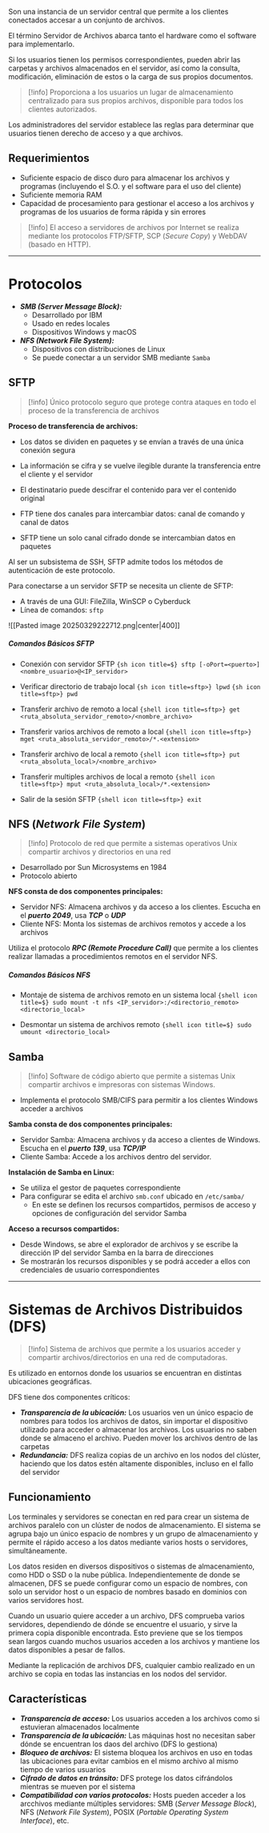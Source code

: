 Son una instancia de un servidor central que permite a los clientes conectados accesar a un conjunto de archivos.

El término Servidor de Archivos abarca tanto el hardware como el software para implementarlo.

Si los usuarios tienen los permisos correspondientes, pueden abrir las carpetas y archivos almacenados en el servidor, así como la consulta, modificación, eliminación de estos o la carga de sus propios documentos.

>[!info] Proporciona a los usuarios un lugar de almacenamiento centralizado para sus propios archivos, disponible para todos los clientes autorizados.

 Los administradores del servidor establece las reglas para determinar que usuarios tienen derecho de acceso y a que archivos.

## Requerimientos

- Suficiente espacio de disco duro para almacenar los archivos y programas (incluyendo el S.O. y el software para el uso del cliente)
- Suficiente memoria RAM
- Capacidad de procesamiento para gestionar el acceso a los archivos y programas de los usuarios de forma rápida y sin errores

>[!info] El acceso a servidores de archivos por Internet se realiza mediante los protocolos FTP/SFTP, SCP (*Secure Copy*) y WebDAV (basado en HTTP).

___
# Protocolos

- ***SMB (Server Message Block):***
	- Desarrollado por IBM
	- Usado en redes locales
	- Dispositivos Windows y macOS
- ***NFS (Network File System):***
	- Dispositivos con distribuciones de Linux
	- Se puede conectar a un servidor SMB mediante `Samba`

## SFTP

>[!info] Único protocolo seguro que protege contra ataques en todo el proceso de la transferencia de archivos

**Proceso de transferencia de archivos:**
- Los datos se dividen en paquetes y se envían a través de una única conexión segura
- La información se cifra y se vuelve ilegible durante la transferencia entre el cliente y el servidor
- El destinatario puede descifrar el contenido para ver el contenido original


- FTP tiene dos canales para intercambiar datos: canal de comando y canal de datos
- SFTP tiene un solo canal cifrado donde se intercambian datos en paquetes

Al ser un subsistema de SSH, SFTP admite todos los métodos de autenticación de este protocolo.

Para conectarse a un servidor SFTP se necesita un cliente de SFTP:
- A través de una GUI: FileZilla, WinSCP o Cyberduck
- Línea de comandos: `sftp`

![[Pasted image 20250329222712.png|center|400]]

##### Comandos Básicos SFTP

- Conexión con servidor SFTP
`{sh icon title=$} sftp [-oPort=<puerto>] <nombre_usuario>@<IP_servidor>`

- Verificar directorio de trabajo local
`{sh icon title=sftp>} lpwd`
`{sh icon title=sftp>} pwd`

- Transferir archivo de remoto a local
`{shell icon title=sftp>} get <ruta_absoluta_servidor_remoto>/<nombre_archivo>`

- Transferir varios archivos de remoto a local
`{shell icon title=sftp>} mget <ruta_absoluta_servidor_remoto>/*.<extension>`

- Transferir archivo de local a remoto
`{shell icon title=sftp>} put <ruta_absoluta_local>/<nombre_archivo>`

- Transferir multiples archivos de local a remoto
`{shell icon title=sftp>} mput <ruta_absoluta_local>/*.<extension>`

- Salir de la sesión SFTP
`{shell icon title=sftp>} exit`


## NFS (*Network File System*)

>[!info] Protocolo de red que permite a sistemas operativos Unix compartir archivos y directorios en una red

- Desarrollado por Sun Microsystems en 1984
- Protocolo abierto

**NFS consta de dos componentes principales:**
- Servidor NFS: Almacena archivos y da acceso a los clientes. Escucha en el ***puerto 2049***, usa ***TCP*** o ***UDP***
- Cliente NFS: Monta los sistemas de archivos remotos y accede a los archivos

Utiliza el protocolo ***RPC (Remote Procedure Call)*** que permite a los clientes realizar llamadas a procedimientos remotos en el servidor NFS.

##### Comandos Básicos NFS

- Montaje de sistema de archivos remoto en un sistema local
`{shell icon title=$} sudo mount -t nfs <IP_servidor>:/<directorio_remoto> <directorio_local>`

- Desmontar un sistema de archivos remoto
`{shell icon title=$} sudo umount <directorio_local>`


## Samba

>[!info] Software de código abierto que permite a sistemas Unix compartir archivos e impresoras con sistemas Windows.

- Implementa el protocolo SMB/CIFS para permitir a los clientes Windows acceder a archivos

**Samba consta de dos componentes principales:**
- Servidor Samba: Almacena archivos y da acceso a clientes de Windows. Escucha en el ***puerto 139***, usa ***TCP/IP***
- Cliente Samba: Accede a los archivos dentro del servidor.

**Instalación de Samba en Linux:**
- Se utiliza el gestor de paquetes correspondiente
- Para configurar se edita el archivo `smb.conf` ubicado en `/etc/samba/`
	- En este se definen los recursos compartidos, permisos de acceso y opciones de configuración del servidor Samba

**Acceso a recursos compartidos:**
- Desde Windows, se abre el explorador de archivos y se escribe la dirección IP del servidor Samba en la barra de direcciones
- Se mostrarán los recursos disponibles y se podrá acceder a ellos con credenciales de usuario correspondientes

___
# Sistemas de Archivos Distribuidos (DFS)

>[!info] Sistema de archivos que permite a los usuarios acceder y compartir archivos/directorios en una red de computadoras.

Es utilizado en entornos donde los usuarios se encuentran en distintas ubicaciones geográficas.

DFS tiene dos componentes críticos:
- ***Transparencia de la ubicación:*** Los usuarios ven un único espacio de nombres para todos los archivos de datos, sin importar el dispositivo utilizado para acceder o almacenar los archivos. Los usuarios no saben donde se almaceno el archivo. Pueden mover los archivos dentro de las carpetas
- ***Redundancia:*** DFS realiza copias de un archivo en los nodos del clúster, haciendo que los datos estén altamente disponibles, incluso en el fallo del servidor

## Funcionamiento

Los terminales y servidores se conectan en red para crear un sistema de archivos paralelo con un clúster de nodos de almacenamiento. El sistema se agrupa bajo un único espacio de nombres y un grupo de almacenamiento y permite el rápido acceso a los datos mediante varios hosts o servidores, simultáneamente.

Los datos residen en diversos dispositivos o sistemas de almacenamiento, como HDD o SSD o la nube pública. Independientemente de donde se almacenen, DFS se puede configurar como un espacio de nombres, con solo un servidor host o un espacio de nombres basado en dominios con varios servidores host.

Cuando un usuario quiere acceder a un archivo, DFS comprueba varios servidores, dependiendo de dónde se encuentre el usuario, y sirve la primera copia disponible encontrada. Esto previene que se los tiempos sean largos cuando muchos usuarios acceden a los archivos y mantiene los datos disponibles a pesar de fallos.

Mediante la replicación de archivos DFS, cualquier cambio realizado en un archivo se copia en todas las instancias en los nodos del servidor.

## Características

- ***Transparencia de acceso:*** Los usuarios acceden a los archivos como si estuvieran almacenados localmente
- ***Transparencia de la ubicación:*** Las máquinas host no necesitan saber dónde se encuentran los daos del archivo (DFS lo gestiona)
- ***Bloqueo de archivos:*** El sistema bloquea los archivos en uso en todas las ubicaciones para evitar cambios en el mismo archivo al mismo tiempo de varios usuarios
- ***Cifrado de datos en tránsito:*** DFS protege los datos cifrándolos mientras se mueven por el sistema
- ***Compatibilidad con varios protocolos:*** Hosts pueden acceder a los arcchivos mediante múltiples servidores: SMB (*Server Message Block*), NFS (*Network File System*), POSIX (*Portable Operating System Interface*), etc.

